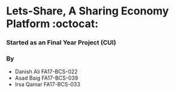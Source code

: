 # Lets-Share, A Sharing Economy Platform :octocat:
### Started as an Final Year Project (CUI)
### By
* Danish Ali FA17-BCS-022
* Asad Baig  FA17-BCS-039
* Irsa Qamar  FA17-BCS-033
